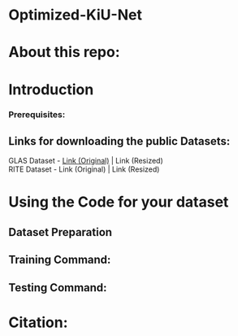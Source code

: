 # Optimized-KiU-Net
# About this repo:
# Introduction
### Prerequisites:
## Links for downloading the public Datasets:
GLAS Dataset - [Link (Original)]([url](https://warwick.ac.uk/fac/sci/dcs/research/tia/glascontest/)) | Link (Resized)  
RITE Dataset - Link (Original) | Link (Resized)
# Using the Code for your dataset
## Dataset Preparation
## Training Command:
## Testing Command:
# Citation:
